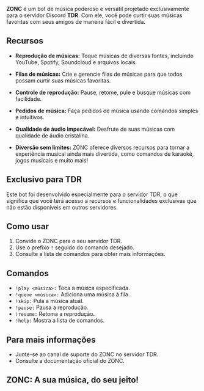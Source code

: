 **ZONC** é um bot de música poderoso e versátil projetado exclusivamente para o servidor Discord **TDR**. Com ele, você pode curtir suas músicas favoritas com seus amigos de maneira fácil e divertida.

## Recursos

- **Reprodução de músicas:** Toque músicas de diversas fontes, incluindo YouTube, Spotify, Soundcloud e arquivos locais.

- **Filas de músicas:** Crie e gerencie filas de músicas para que todos possam curtir suas músicas favoritas.

- **Controle de reprodução:** Pause, retome, pule e busque músicas com facilidade.

- **Pedidos de música:** Faça pedidos de música usando comandos simples e intuitivos.

- **Qualidade de áudio impecável:** Desfrute de suas músicas com qualidade de áudio cristalina.

- **Diversão sem limites:** ZONC oferece diversos recursos para tornar a experiência musical ainda mais divertida, como comandos de karaokê, jogos musicais e muito mais!

## Exclusivo para TDR

Este bot foi desenvolvido especialmente para o servidor TDR, o que significa que você terá acesso a recursos e funcionalidades exclusivas que não estão disponíveis em outros servidores.

## Como usar

1. Convide o ZONC para o seu servidor TDR.
2. Use o prefixo `!` seguido do comando desejado.
3. Consulte a lista de comandos para obter mais informações.

## Comandos

- `!play <música>:` Toca a música especificada.
- `!queue <música>:` Adiciona uma música à fila.
- `!skip:` Pula a música atual.
- `!pause:` Pausa a reprodução.
- `!resume:` Retoma a reprodução.
- `!help:` Mostra a lista de comandos.

## Para mais informações

- Junte-se ao canal de suporte do ZONC no servidor TDR.
- Consulte a documentação oficial do ZONC.

## ZONC: A sua música, do seu jeito!